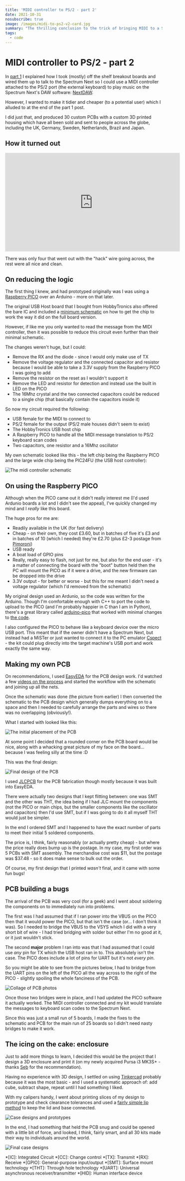 ```yaml
---
title: 'MIDI controller to PS/2 - part 2'
date: 2021-10-31
nosubscribe: true
image: /images/midi-to-ps2-v2-card.jpg
summary: "The thrilling conclusion to the trick of bringing MIDI to a Spectrum"
tags:
  - code
---
```


# MIDI controller to PS/2 - part 2

In [part 1](https://remysharp.com/2021/09/02/midi-controller-to-ps2-part-1) I explained how I took (mostly) off the shelf breakout boards and wired them up to talk to the Spectrum Next so I could use a MIDI controller attached to the PS/2 port (the external keyboard) to play music on the Spectrum Next's DAW software: [NextDAW](https://nextdaw.biasillo.com).

However, I wanted to make it tidier and cheaper (to a potential user) which I alluded to at the end of the part 1 post.

I did just that, and produced 30 custom PCBs with a custom 3D printed housing which have all been sold and sent to people across the globe, including the UK, Germany, Sweden, Netherlands, Brazil and Japan.

<!--more-->

## How it turned out

<iframe width="560" height="315" src="https://www.youtube.com/embed/XHNBzEcBXnw" title="YouTube video player" frameborder="0" allow="accelerometer; autoplay; clipboard-write; encrypted-media; gyroscope; picture-in-picture" allowfullscreen></iframe>

There was only four that went out with the "hack" wire going across, the rest were all nice and clean.

## On reducing the logic

The first thing I knew, and had prototyped originally was I was using a [Raspberry PICO](https://www.raspberrypi.com/products/raspberry-pi-pico/) over an Arduino - more on that later.

The original USB Host board that I bought from HobbyTronics also offered the bare IC and included a [minimum schematic](https://www.hobbytronics.co.uk/datasheets/usb-host-v2-basic-IC.pdf) on how to get the chip to work the way it did on the full board version.

However, if like me you only wanted to read the message from the MIDI controller, then it was possible to reduce this circuit even further than their minimal schematic.

The changes weren't huge, but I could:

- Remove the RX and the diode - since I would only make use of TX
- Remove the voltage regulator and the connected capacitor and resistor because I would be able to take a 3.3V supply from the Raspberry PICO I was going to add
- Remove the resistor on the reset as I wouldn't support it
- Remove the LED and resistor for detection and instead use the built in LED on the PICO
- The 16Mhz crystal and the two connected capacitors could be reduced to a single chip (that basically contain the capacitors inside it)

So now my circuit required the following:

- USB female for the MIDI to connect to
- PS/2 female for the output (PS/2 male houses didn't seem to exist)
- The HobbyTronics USB host chip
- A Raspberry PICO to handle all the MIDI message translation to PS/2 keyboard scan codes
- Two capacitors, one resistor and a 16Mhz oscillator

My own schematic looked like this - the left chip being the Raspberry PICO and the large wide chip being the PIC24FU (the USB host controller):

![The midi controller schematic](/images/midi-to-ps2-v2-schematic.png)

## On using the Raspberry PICO

Although when the PICO came out it didn't really interest me (I'd used Ardunio boards a lot and I didn't see the appeal), I've quickly changed my mind and I _really_ like this board.

The huge pros for me are:

- Readily available in the UK (for fast delivery)
- Cheap - on their own, they cost £3.60, but in batches of five it's £3 and in batches of 10 (which I needed) they're £2.70 (plus £2-3 postage from [Pimoroni](https://shop.pimoroni.com))
- USB ready
- A boat load of GPIO pins
- Really, really easy to flash, not just for me, but also for the end user - it's a matter of connecting the board with the "boot" button held then the PC will mount the PICO as if it were a drive, and the new firmware can be dropped into the drive
- 3.3V output - for better or worse - but this for me meant I didn't need a voltage regulator (which I'd removed from the schematic)

My original design used an Ardunio, so the code was written for the Arduino. Though I'm comfortable enough with C++ to port the code to upload to the PICO (and I'm probably happier in C than I am in Python), there's a great library called [arduino-pico](https://github.com/earlephilhower/arduino-pico) that worked with minimal changes to [the code](https://github.com/remy/midi-to-ps2/blob/main/pico-midi-to-ps2.ino).

I also configured the PICO to behave like a keyboard device over the micro USB port. This meant that if the owner didn't have a Spectrum Next, but instead had a MiSTer or just wanted to connect it to the PC emulator [Cspect](http://cspect.org/) - the kit could plug directly into the target machine's USB port and work exactly the same way.

## Making my own PCB

On recommendations, I used [EasyEDA](https://easyeda.com/) for the PCB design work. I'd watched a few [videos on the process](https://www.youtube.com/watch?v=qCAUI4nm5_I) and started the workflow with the schematic and joining up all the nets.

Once the schematic was done (the picture from earlier) I then converted the schematic to the PCB design which generally dumps everything on to a space and then I needed to carefully arrange the parts and wires so there was no overlapping (obviously!).

What I started with looked like this:

![The initial placement of the PCB](/images/midi-to-ps2-v2-pcb-before.png)

At some point I decided that a rounded corner on the PCB board would be nice, along with a whacking great picture of my face on the board… because I was feeling silly at the time :D

This was the final design:

![Final design of the PCB](/images/midi-to-ps2-v2-pcb-done.png)

I used [JLCPCB](https://jlcpcb.com/) for the PCB fabrication though mostly because it was built into EasyEDA.

There were actually two designs that I kept flitting between: one was SMT and the other was THT, the idea being if I had JLC mount the components (not the PICO or main chips, but the smaller components like the oscillator and capacitors) then I'd use SMT, but if I was going to do it all myself THT would just be simpler.

In the end I ordered SMT and I happened to have the exact number of parts to meet their initial 5 soldered components.

The price is, I think, fairly reasonably (or actually pretty cheap) - but where the price really does bump up is the postage. In my case, my first order was 5 PCBs with SMT assembly. The merchandise cost was $11, but the postage was $37.48 - so it does make sense to bulk out the order.

Of course, my first design that I printed _wasn't_ final, and it came with some fun bugs!

## PCB building a bugs

The arrival of the PCB was very cool (for a geek) and I went about soldering the components on to immediately run into problems.

The first was I had assumed that if I ran power into the VBUS on the PICO then that it would power the PICO, but that isn't the case (or… I don't think it was). So I needed to bridge the VBUS to the VSYS which I did with a very short bit of wire - I had tried bridging with solder but either I'm no good at it, or it just wouldn't stick.

The second **major** problem I ran into was that I had assumed that I could use _any_ pin for TX which the USB host ran in to. This absolutely isn't the case. The PICO does include a lot of pins for UART but it's not _every pin_.

So you might be able to see from the pictures below, I had to bridge from the UART pins on the left of the PICO all the way across to the right of the PICO - slightly spoiling the whole fanciness of the PCB.

![Collage of PCB photos](/images/midi-to-ps2-v2-pcb-build.jpg)

Once those two bridges were in place, and I had updated the PICO software it actually worked. The MIDI controller connected and my kit would translate the messages to keyboard scan codes to the Spectrum Next.

Since this was just a small run of 5 boards, I made the fixes to the schematic and PCB for the main run of 25 boards so I didn't need nasty bridges to make it work.

## The icing on the cake: enclosure

Just to add more things to learn, I decided this would be the project that I design a 3D enclosure and print it (on my newly acquired Pursa i3 MK3S+ - thanks [Seb](https://seblee.me/) for the recommendation).

Having no experience with 3D design, I settled on using [Tinkercad](https://www.tinkercad.com/) probably because it was the most basic - and I used a systematic approach of: add cube, subtract shape, repeat until I had something I liked.

With my calipers handy, I went about printing slices of my design to prototype and check clearance tolerances and used a [fairly simple lip method](https://www.youtube.com/watch?v=SSP-0CFKBCg) to keep the lid and base connected.

![Case designs and prototypes](/images/midi-to-ps2-v2-case-design.jpg)

In the end, I had something that held the PCB snug and could be opened with a little bit of force, and looked, I think, fairly smart, and all 30 kits made their way to individuals around the world.

![Final case designs](/images/midi-to-ps2-v2-cases.jpg)



*[IC]: Integrated Circuit
*[CC]: Change control
*[TX]: Transmit
*[RX]: Receive
*[GPIO]: General-purpose input/output
*[SMT]: Surface mount technology
*[THT]: Through hole technology
*[UART]: Universal asynchronous receiver/transmitter
*[HID]: Human interface device
